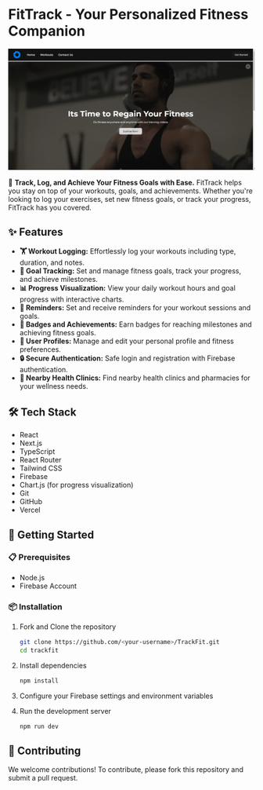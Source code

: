 # FitTrack - Your Personalized Fitness Companion

![FitTrack Preview](/bg.png)

💪 **Track, Log, and Achieve Your Fitness Goals with Ease.** FitTrack helps you stay on top of your workouts, goals, and achievements. Whether you're looking to log your exercises, set new fitness goals, or track your progress, FitTrack has you covered.

## ✨ Features
- **🏋️ Workout Logging:** Effortlessly log your workouts including type, duration, and notes.
- **🎯 Goal Tracking:** Set and manage fitness goals, track your progress, and achieve milestones.
- **📊 Progress Visualization:** View your daily workout hours and goal progress with interactive charts.
- **🔔 Reminders:** Set and receive reminders for your workout sessions and goals.
- **🥇 Badges and Achievements:** Earn badges for reaching milestones and achieving fitness goals.
- **👤 User Profiles:** Manage and edit your personal profile and fitness preferences.
- **🔒 Secure Authentication:** Safe login and registration with Firebase authentication.
- **📍 Nearby Health Clinics:** Find nearby health clinics and pharmacies for your wellness needs.

## 🛠️ Tech Stack
- React
- Next.js
- TypeScript
- React Router
- Tailwind CSS
- Firebase
- Chart.js (for progress visualization)
- Git
- GitHub
- Vercel

## 🚀 Getting Started
### 📋 Prerequisites
- Node.js
- Firebase Account

### 📦 Installation
1. Fork and Clone the repository

    ```bash
    git clone https://github.com/<your-username>/TrackFit.git
    cd trackfit
    ```

2. Install dependencies

    ```bash
    npm install
    ```

3. Configure your Firebase settings and environment variables

4. Run the development server

    ```bash
    npm run dev
    ```

## 🤝 Contributing
We welcome contributions! To contribute, please fork this repository and submit a pull request.

